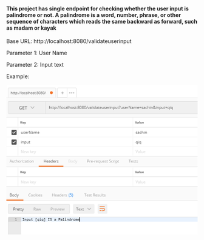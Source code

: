 <H4> This project has single endpoint for checking whether the user input is palindrome or not.
A palindrome is a word, number, phrase, or other sequence of characters which reads the same backward as forward, such as madam or kayak
</H4>
Base URL: http://localhost:8080/validateuserinput

Parameter 1: User Name 

Parameter 2: Input text

Example:

![img_1.png](img_1.png)